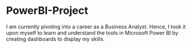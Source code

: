 # PowerBI-Project
I am currently pivoting into a career as a Business Analyst. Hence, I took it upon myself to learn and understand the tools in Microsoft Power BI by creating dashboards to display my skills.
